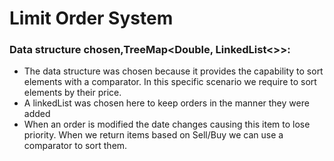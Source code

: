 # Limit Order System

### Data structure chosen,TreeMap<Double, LinkedList<>>:

- The data structure was chosen because it provides the capability to sort elements
with a comparator. In this specific scenario we require to sort elements by their price.
- A linkedList was chosen here to keep orders in the manner they were added
- When an order is modified the date changes causing this item to lose priority. When 
we return items based on Sell/Buy we can use a comparator to sort them.


